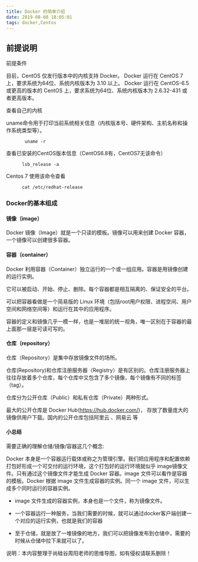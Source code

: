 ```yaml
---
title: Docker 的简单介绍
date: 2019-08-08 18:05:01
tags: docker,Centos
---
```




## 前提说明 ##

前提条件

   目前，CentOS 仅发行版本中的内核支持 Docker。
   Docker 运行在 CentOS 7 上，要求系统为64位、系统内核版本为 3.10 以上。
   Docker 运行在 CentOS-6.5 或更高的版本的 CentOS 上，要求系统为64位、系统内核版本为 2.6.32-431 或者更高版本。
 
<!--more-->

查看自己的内核

   uname命令用于打印当前系统相关信息（内核版本号、硬件架构、主机名称和操作系统类型等）。

           uname -r
    
查看已安装的CentOS版本信息（CentOS6.8有，CentOS7无该命令）

		  lsb_release -a

Centos 7 使用该命令查看

	      cat /etc/redhat-release

### Docker的基本组成 ###

#### 镜像（image） ####

   Docker 镜像（Image）就是一个只读的模板。镜像可以用来创建 Docker 容器，一个镜像可以创建很多容器。



#### 容器（container） ####

     
   Docker 利用容器（Container）独立运行的一个或一组应用。容器是用镜像创建的运行实例。
 
   它可以被启动、开始、停止、删除。每个容器都是相互隔离的、保证安全的平台。
 
   可以把容器看做是一个简易版的 Linux 环境（包括root用户权限、进程空间、用户空间和网络空间等）和运行在其中的应用程序。
 
   容器的定义和镜像几乎一模一样，也是一堆层的统一视角，唯一区别在于容器的最上面那一层是可读可写的。


#### 仓库（repository） ####

    
   仓库（Repository）是集中存放镜像文件的场所。

   仓库(Repository)和仓库注册服务器（Registry）是有区别的。仓库注册服务器上往往存放着多个仓库，每个仓库中又包含了多个镜像，每个镜像有不同的标签（tag）。
 
   仓库分为公开仓库（Public）和私有仓库（Private）两种形式。

   最大的公开仓库是 Docker Hub(https://hub.docker.com/)，
   存放了数量庞大的镜像供用户下载。国内的公开仓库包括阿里云 、网易云 等


#### 小总结 ####

需要正确的理解仓储/镜像/容器这几个概念:
 
  Docker 本身是一个容器运行载体或称之为管理引擎。我们把应用程序和配置依赖打包好形成一个可交付的运行环境，这个打包好的运行环境就似乎 image镜像文件。只有通过这个镜像文件才能生成 Docker 容器。image 文件可以看作是容器的模板。Docker 根据 image 文件生成容器的实例。同一个 image 文件，可以生成多个同时运行的容器实例。
 
*  image 文件生成的容器实例，本身也是一个文件，称为镜像文件。
 
*  一个容器运行一种服务，当我们需要的时候，就可以通过docker客户端创建一个对应的运行实例，也就是我们的容器
 
* 至于仓储，就是放了一堆镜像的地方，我们可以把镜像发布到仓储中，需要的时候从仓储中拉下来就可以了。
 


说明：本内容整理于尚硅谷周阳老师的思维导图，如有侵权请联系删除！

